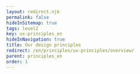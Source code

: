 ```yaml
---
layout: redirect.njk
permalink: false
hideInSitemap: true
tags: level2
key: ux-principles_en
hideInNavigation: true
title: Our design principles
redirect: /en/principles/ux-principles/overview/
parent: principles_en
order: 1
---
```

